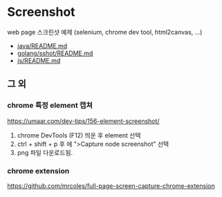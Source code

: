 # Screenshot

web page 스크린샷 예제
(selenium, chrome dev tool, html2canvas, ...)

* <a href="https://github.com/yamoe/screenshot-example/tree/master/java">java/README.md</a>
* <a href="https://github.com/yamoe/screenshot-example/tree/master/golang/sshot">golang/sshot/README.md</a>
* <a href="https://github.com/yamoe/screenshot-example/tree/master/js">js/README.md</a>

## 그 외

### chrome 특정 element 캡쳐

<https://umaar.com/dev-tips/156-element-screenshot/>

1. chrome DevTools (F12) 띄운 후 element 선택
1. ctrl + shift + p 후 에 ">Capture node screenshot" 선택
1. png 파일 다운로드됨.

### chrome extension

<https://github.com/mrcoles/full-page-screen-capture-chrome-extension>

